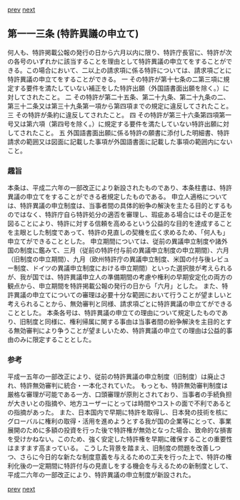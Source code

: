 [prev](/specific/markdowns/特許法/164_Mp-Ch_4-Se_3-At_112_3.md)
[next](/specific/markdowns/特許法/166_Mp-Ch_5-At_114.md)
## 第一一三条 (特許異議の申立て)
何人も、特許掲載公報の発行の日から六月以内に限り、特許庁長官に、特許が次の各号のいずれかに該当することを理由として特許異議の申立てをすることができる。この場合において、二以上の請求項に係る特許については、請求項ごとに特許異議の申立てをすることができる。
一 その特許が第十七条の二第三項に規定する要件を満たしていない補正をした特許出願（外国語書面出願を除く。）に対してされたこと。
二 その特許が第二十五条、第二十九条、第二十九条の二、第三十二条又は第三十九条第一項から第四項までの規定に違反してされたこと。
三 その特許が条約に違反してされたこと。
四 その特許が第三十六条第四項第一号又は第六項（第四号を除く。）に規定する要件を満たしていない特許出願に対してされたこと。
五 外国語書面出願に係る特許の願書に添付した明細書、特許請求の範囲又は図面に記載した事項が外国語書面に記載した事項の範囲内にないこと。

### 趣旨
本条は、平成二六年の一部改正により新設されたものであり、本条柱書は、特許異議の申立てをすることができる者規定したものである。
申立人適格については、特許異議の申立制度は、当事者間の具体的紛争の解決を主たる目的とするものではなく、特許庁自ら特許処分の適否を審理し、瑕疵ある場合にはその是正を図ることにより、特許に対する信頼を高めるという公益的な目的を達成することを主眼とした制度であって、特許の見直しの契機を広く求めるため、「何人も」申立てができることとした。
申立期間については、従前の異議申立制度や諸外国の制度に鑑みて、三月（従前の特許付与前の異議申立制度の申立期間）、六月（旧制度の申立期間）、九月（欧州特許庁の異議申立制度、米国の付与後レビュー制度、ドイツの異議申立制度における申立期間）といった選択肢が考えられるが、我が国では、特許異議申立人の準備期間の考慮や権利の早期安定化の両方の観点から、申立期間を特許掲載公報の発行の日から「六月」とした。
また、特許異議の申立てについての審理は必要十分な範囲において行うことが望ましいと考えられることから、無効審判と同様、請求項ごとに特許異議の申立てができることとした。
本条各号は、特許異議の申立ての理由について規定したものであり、旧制度と同様に、権利帰属に関する事由は当事者間の紛争解決を主目的とする無効審判により争うことが望ましいため、特許異議の申立ての理由は公益的事由のみに限定することとした。

### 参考
平成一五年の一部改正により、従前の特許異議の申立制度（旧制度）は廃止され、特許無効審判に統合・一本化されていた。
もっとも、特許無効審判制度は厳格な審理が可能である一方、口頭審理が原則とされており、当事者の手続負担が大きいとの指摘や、地方ユーザーにとっては時間やコストの面で不利であるとの指摘があった。
また、日本国内で早期に特許を取得し、日本発の技術を核にグローバルに権利の取得・活用を進めようとする我が国の企業等にとって、事業展開のために多額の投資を行った後で特許権が無効となった場合、致命的な損害を受けかねない。このため、強く安定した特許権を早期に確保することの重要性はますます高まっている。
こうした背景を踏まえ、旧制度の問題を改善しつつ、さらに今日的な新たな制度意義を与えるための工夫を行った上で、特許の権利化後の一定期間に特許付与の見直しをする機会を与えるための新制度として、平成二六年の一部改正により、特許異議の申立制度が新設された。

[prev](/specific/markdowns/特許法/164_Mp-Ch_4-Se_3-At_112_3.md)
[next](/specific/markdowns/特許法/166_Mp-Ch_5-At_114.md)